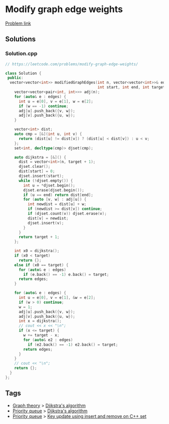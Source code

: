 # Modify graph edge weights

[Problem link](https://leetcode.com/problems/modify-graph-edge-weights/)

## Solutions


### Solution.cpp
```cpp
// https://leetcode.com/problems/modify-graph-edge-weights/

class Solution {
 public:
  vector<vector<int>> modifiedGraphEdges(int n, vector<vector<int>>& edges,
                                         int start, int end, int target) {
    vector<vector<pair<int, int>>> adj(n);
    for (auto& e : edges) {
      int u = e[0], v = e[1], w = e[2];
      if (w == -1) continue;
      adj[u].push_back({v, w});
      adj[v].push_back({u, w});
    }

    vector<int> dist;
    auto cmp = [&](int u, int v) {
      return (dist[u] != dist[v]) ? (dist[u] < dist[v]) : u < v;
    };
    set<int, decltype(cmp)> djset(cmp);

    auto dijkstra = [&]() {
      dist = vector<int>(n, target + 1);
      djset.clear();
      dist[start] = 0;
      djset.insert(start);
      while (!djset.empty()) {
        int u = *djset.begin();
        djset.erase(djset.begin());
        if (u == end) return dist[end];
        for (auto [v, w] : adj[u]) {
          int newdist = dist[u] + w;
          if (newdist >= dist[v]) continue;
          if (djset.count(v)) djset.erase(v);
          dist[v] = newdist;
          djset.insert(v);
        }
      }
      return target + 1;
    };

    int x0 = dijkstra();
    if (x0 < target)
      return {};
    else if (x0 == target) {
      for (auto& e : edges)
        if (e.back() == -1) e.back() = target;
      return edges;
    }

    for (auto& e : edges) {
      int u = e[0], v = e[1], &w = e[2];
      if (w > 0) continue;
      w = 1;
      adj[u].push_back({v, w});
      adj[v].push_back({u, w});
      int x = dijkstra();
      // cout << x << "\n";
      if (x <= target) {
        w += target - x;
        for (auto& e2 : edges)
          if (e2.back() == -1) e2.back() = target;
        return edges;
      }
    }
    // cout << "\n";
    return {};
  }
};
```
## Tags

* [Graph theory](/Collections/graph-theory.md#graph-theory) > [Dijkstra's algorithm](/Collections/graph-theory.md#dijkstra-s-algorithm)
* [Priority queue](/Collections/priority-queue.md#priority-queue) > [Dijkstra's algorithm](/Collections/priority-queue.md#dijkstra-s-algorithm)
* [Priority queue](/Collections/priority-queue.md#priority-queue) > [Key update using insert and remove on C++ set](/Collections/priority-queue.md#key-update-using-insert-and-remove-on-c---set)
